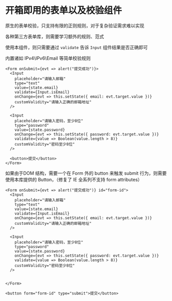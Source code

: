 # 开箱即用的表单以及校验组件

原生的表单校验，只支持有限的正则规则，对于复杂验证需求难以实现

各种第三方表单库，则需要学习额外的规则、范式

使用本组件，则只需要通过 `validate` 告诉 `Input` 组件结果是否正确即可

内置诸如 IPv4\IPv6\Email 等简单校验规则

```
<Form onSubmit={evt => alert("提交成功")}>
  <Input
    placeholder="请输入邮箱"
    type="text"
    value={state.email}
    validate={Input.isEmail}
    onChange={evt => this.setState({ email: evt.target.value })}
    customValidity="请输入正确的邮箱地址"
  />

  <Input
    placeholder="请输入密码，至少8位"
    type="password"
    value={state.password}
    onChange={evt => this.setState({ password: evt.target.value })}
    validate={value => Boolean(value.length > 8)}
    customValidity="密码至少8位"
  />

  <button>提交</button>
</Form>
```

如果由于DOM 结构，需要一个在 Form 外的 button 来触发 submit 行为，则需要使用本库提供的 Button，（修复了 IE 全系列不支持 form attributes）

```
<Form onSubmit={evt => alert("提交成功")} id="form-id">
  <Input
    placeholder="请输入邮箱"
    type="text"
    value={state.email}
    validate={Input.isEmail}
    onChange={evt => this.setState({ email: evt.target.value })}
    customValidity="请输入正确的邮箱地址"
  />

  <Input
    placeholder="请输入密码，至少8位"
    type="password"
    value={state.password}
    onChange={evt => this.setState({ password: evt.target.value })}
    validate={value => Boolean(value.length > 8)}
    customValidity="密码至少8位"
  />


</Form>

<button form="form-id" type="submit">提交</button>
```

